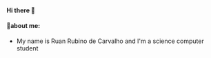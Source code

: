 #### Hi there 👋 ####
#### 💭about me:
- My name is Ruan Rubino de Carvalho and I'm a science computer student



